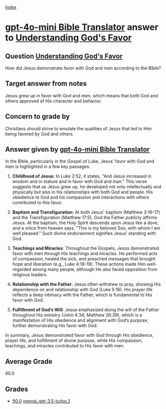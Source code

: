 
[Index](../../../index.md)
# [gpt-4o-mini Bible Translator](../../answering_models/gpt-4o-mini_Bible_Translator.md) answer to [Understanding God's Favor](../../questions/Understanding_God's_Favor.md)

## Question [Understanding God's Favor](../../questions/Understanding_God's_Favor.md)
How did Jesus demonstrate favor with God and men according to the Bible?

## Target answer from notes
Jesus grew up in favor with God and men, which means that both God and others approved of His character and behavior.

## Concern to grade by
Christians should strive to emulate the qualities of Jesus that led to Him being favored by God and others.

## Answer given by [gpt-4o-mini Bible Translator](../../answering_models/gpt-4o-mini_Bible_Translator.md)
In the Bible, particularly in the Gospel of Luke, Jesus' favor with God and men is highlighted in a few key passages.

1. **Childhood of Jesus**: In Luke 2:52, it states, "And Jesus increased in wisdom and in stature and in favor with God and man." This verse suggests that as Jesus grew up, he developed not only intellectually and physically but also in his relationships with both God and people. His obedience to God and his compassion and interactions with others contributed to this favor.

2. **Baptism and Transfiguration**: At both Jesus' baptism (Matthew 3:16-17) and the Transfiguration (Matthew 17:5), God the Father publicly affirms Jesus. At the baptism, the Holy Spirit descends upon Jesus like a dove, and a voice from heaven says, "This is my beloved Son, with whom I am well pleased." Such divine endorsement signifies Jesus’ standing with God.

3. **Teachings and Miracles**: Throughout the Gospels, Jesus demonstrated favor with men through His teachings and miracles. He performed acts of compassion, healed the sick, and preached messages that brought hope and liberation (e.g., Luke 4:18-19). These actions made Him well-regarded among many people, although He also faced opposition from religious leaders.

4. **Relationship with the Father**: Jesus often withdrew to pray, showing His dependence on and relationship with God (Luke 5:16). His prayer life reflects a deep intimacy with the Father, which is fundamental to His favor with God.

5. **Fulfillment of God’s Will**: Jesus emphasized doing the will of the Father throughout His ministry (John 4:34; Matthew 26:39), which is a manifestation of His obedience and alignment with God’s purpose, further demonstrating His favor with God.

In summary, Jesus demonstrated favor with God through His obedience, prayer life, and fulfillment of divine purpose, while His compassion, teachings, and miracles contributed to His favor with men.

## Average Grade
90.0

## Grades
 * [90.0](./Understanding_God's_Favor_grades/openai_gpt-3.5-turbo_1.md) [openai_gpt-3.5-turbo_1](../../answering_models/openai_gpt-3.5-turbo_1.md)
